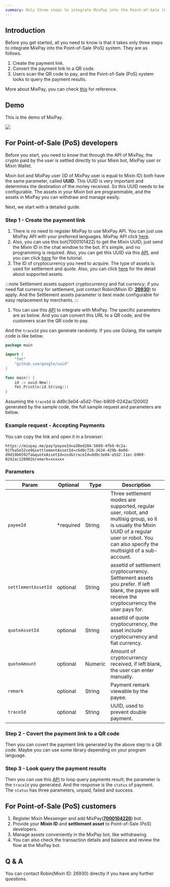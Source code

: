 ```yaml
---
summary: Only three steps to integrate MixPay into the Point-of-Sale (PoS) system.
---
```


## Introduction

Before you get started, all you need to know is that it takes only three steps to integrate MixPay into the Point-of-Sale (PoS) system. They are as follows.

1.  Create the payment link.
2.  Convert the payment link to a QR code.
3.  Users scan the QR code to pay, and the Point-of-Sale (PoS) system looks to query the payment results.

More about MixPay, you can check [this](https://developers.mixpay.me/guides/introduction) for reference.

## Demo

This is the demo of MixPay.

![](https://developers.mixpay.me/images/pvfjlpq.gif)

## For Point-of-Sale (PoS) developers

Before you start, you need to know that through the API of MixPay, the crypto paid by the user is settled directly to your Mixin bot, MixPay user or Mixin Wallet.

Mixin bot and MixPay user (ID of MixPay user is equal to Mixin ID) both have the same parameter, called **UUID**. This UUID is very important and determines the destination of the money received. So this UUID needs to be configurable. The assets in your Mixin bot are programmable, and the assets in MixPay you can withdraw and manage easily.

Next, we start with a detailed guide.

### Step 1 - Create the payment link

1.  There is no need to register MixPay to use MixPay API. You can just use MixPay API with your preferred languages. MixPay API click [here](https://developers.mixpay.me/api/overview).
2.  Also, you can use this bot(7000101422) to get the Mixin UUID; just send the Mixin ID in the chat window to the bot. It's simple, and no programming is required. Also, you can get this UUID via this [API](https://developers.mixin.one/docs/api/users/search), and you can click [here](https://developers.mixin.one/docs/dapp/getting-started/create-dapp) for the tutorial.
3.  The ID of cryptocurrency you need to acquire. The type of assets is used for settlement and quote. Also, you can click [here](https://developers.mixpay.me/guides/assets) for the detail about supported assets.

:::note
Settlement assets support cryptocurrency and fiat currency; if you need fiat currency for settlement, just contact Robin(Mixin ID: **[26930](https://mixin.one/codes/89f7e832-ff53-4fff-ad47-10c68ec96ae2)**) to apply. And the Settlement assets parameter is best made configurable for easy replacement by merchants.
:::

1.  You can use this [API](https://developers.mixpay.me/api/payments/pay) to integrate with MixPay. The specific parameters are as below. And you can convert this URL to a QR code, and the customers scan the QR code to pay.

And the `traceId` you can generate randomly. If you use Golang, the sample code is like below.

```go
package main

import (
    "fmt"
    "github.com/google/uuid"
)

func main() {
    id := uuid.New()
    fmt.Println(id.String())
}
```

Assuming the `traceId` is dd9c3e04-a5d2-11ec-b909-0242ac120002 generated by the sample code, the full sample request and parameters are below.

### Example request - Accepting Payments

You can copy the link and open it in a browser:

```
https://mixpay.me/pay?payeeId=a38ed284-5689-4fb9-8c2a-91fba5e32ce9&settlementAssetId=c6d0c728-2624-429b-8e0d-d9d19b6592fa&quoteAssetId=usd&traceId=dd9c3e04-a5d2-11ec-b909-0242ac120002&remark=xxxxxx
```

### Parameters

|  Param | Optional | Type | Description |
| --- | --- | --- | --- |
| `payeeId` | <span class="required">*required</span> | String | Three settlement modes are supported, regular user, robot, and multisig group, so it is usually the Mixin UUID of a regular user or robot. You can also specify the multisigId of a sub-account. |
| `settlementAssetId` | optional |  String | assetId of settlement cryptocurrency. Settlement assets you prefer. If left blank, the payee will receive the cryptocurrency the user pays for. |
| `quoteAssetId` | optional |  String | assetId of quote cryptocurrency, the asset include cryptocurrency and fiat currency. |
| `quoteAmount` | optional |  Numeric | Amount of cryptocurrency received, if left blank, the user can enter manually. |
| `remark` | optional |  String | Payment remark viewable by the payee. |
| `traceId` | optional |  String | UUID, used to prevent double payment. |

### Step 2 - Covert the payment link to a QR code

Then you can covert the payment link generated by the above step to a QR code. Maybe you can use some library depending on your program language.

### Step 3 - Look query the payment results

Then you can use this [API](https://developers.mixpay.me/api/payments/payments-results) to loop query payments result; the parameter is the `traceId` you generated. And the response is the `status` of payment. The `status` has three parameters, unpaid, failed and success.

## For Point-of-Sale (PoS) customers

1.  Register Mixin Messenger and add MixPay(**[7000104220](https://mixin.one/codes/e836b0e7-96a7-4fc9-a79f-1f795ca4d6fa)**) bot.
2.  Provide your **Mixin ID** and **settlement asset** to Point-of-Sale (PoS) developers.
3.  Manage assets conveniently in the MixPay bot, like withdrawing.
4.  You can also check the transaction details and balance and review the flow at the MixPay bot.

## Q & A

You can contact Robin(Mixin ID: 26930) directly if you have any further questions.
